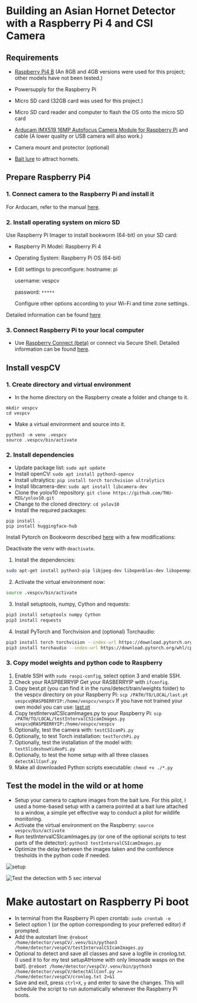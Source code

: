 # Building an Asian Hornet Detector with a Raspberry Pi 4 and CSI Camera

## Requirements
- [Raspberry Pi4 B](https://www.raspberrypi.com/products/raspberry-pi-4-model-b/?variant=raspberry-pi-4-model-b-8gb) (An 8GB and 4GB versions were used for this project; other models have not been tested.)
- Powersupply for the Raspberry Pi
- Micro SD card (32GB card was used for this project.)
- Micro SD card reader and computer to flash the OS onto the micro SD card

- [Arducam IMX519 16MP Autofocus Camera Module for Raspberry Pi](https://www.antratek.nl/arducam-imx519) and cable (A lower quality or USB camera will also work.)
- Camera mount and protector (optional)

- [Bait lure](https://www.rbka.org.uk/index.php/asian-hornet/traps-and-lures) to attract hornets.


## Prepare Raspberry Pi4

### 1. Connect camera to the Raspberry Pi and install it
For Arducam, refer to the manual [here](https://docs.arducam.com/Raspberry-Pi-Camera/Pivariety-Camera/Quick-Start-Guide/).


### 2. Install operating system on micro SD
Use Raspberry Pi Imager to install bookworm (64-bit) on your SD card:
- Raspberry Pi Model: Raspberry Pi 4
- Operating System: Raspberry Pi OS (64-bit)
- Edit settings to preconfigure:
    hostname: pi

    username: vespcv

    password: `*****`

    Configure other options according to your Wi-Fi and time zone settings.

Detailed information can be found [here](https://www.raspberrypi.com/documentation/computers/getting-started.html)


### 3. Connect Raspberry Pi to your local computer

- Use [Raspberry Connect (beta)](https://connect.raspberrypi.com/sign-in) or connect via Secure Shell. Detailed information can be found [here](https://www.raspberrypi.com/documentation/computers/remote-access.html).

## Install vespCV

### 1. Create directory and virtual environment
- In the home directory on the Raspberry create a folder and change to it.

```
mkdir vespcv
cd vespcv
```

- Make a virtual environment and source into it.

```
python3 -m venv .vespcv
source .vespcv/bin/activate
```

### 2. Install dependencies
- Update package list:
```sudo apt update```
- Install openCV:
```sudo apt install python3-opencv```
- Install ultralytics:
```pip install torch torchvision ultralytics```
- Install libcamera-dev:
```sudo apt install libcamera-dev```
- Clone the yolov10 repository: 
```git clone https://github.com/THU-MIG/yolov10.git```
- Change to the cloned directory:
```cd yolov10```
- Install the required packages:
```
pip install .
pip install huggingface-hub
```

Install Pytorch on Bookworm described [here](https://qengineering.eu/install-pytorch-on-raspberry-pi-4.html) with a few modifications:

Deactivate the venv with `deactivate`.
1. Install the dependencies:
```sh
sudo apt-get install python3-pip libjpeg-dev libopenblas-dev libopenmpi-dev libomp-dev
```
2. Activate the virtual environment now:
```sh
source .vespcv/bin/activate
```
3. Install setuptools, numpy, Cython and requests:
```sh
pip3 install setuptools numpy Cython
pip3 install requests
```
4. Install PyTorch and Torchvision and (optional) Torchaudio:
```sh
pip3 install torch torchvision --index-url https://download.pytorch.org/whl/cpu
pip3 install torchaudio --index-url https://download.pytorch.org/whl/cpu
```

### 3. Copy model weights and python code to Raspberry
1. Enable SSH with `sudo raspi-config`, select option 3 and enable SSH.
2. Check your RASPBERRYIP
Get your RASBERRYIP with `ifconfig`.
3. Copy best.pt (you can find it in the runs/detect/train/weights folder) to the vespcv directory on your Raspberry Pi:
```scp /PATH/TO/LOCAL/last.pt vespcv@RASPBERRYIP:/home/vespcv/vespcv```
If you have not trained your own model you can use: [last.pt](https://github.com/vespCV/hornet3000/blob/main/content_data3000_24-09-20/content/runs/detect/train/weights/last.pt)
4. Copy testIntervalCSIcamImages.py to your Raspberry Pi:
```scp /PATH/TO/LOCAL/testIntervalCSIcamImages.py vespcv@RASPBERRYIP:/home/vespcv/vespcv```
5.  Optionally, test the camera with:
`testCSIcamPi.py`
6.  Optionally, to test Torch installation:
`testTorchPi.py`
7. Optionally, test the installation of the model with:
`testSlideshowVideoPi.py`
8. Optionally, to test the home setup with all three classes
`detectAllConf.py`
9. Make all downloaded Python scripts executable:
```chmod +x ./*.py```

## Test the model in the wild or at home
- Setup your camera to capture images from the bait lure. For this pilot, I used a home-based setup with a camera pointed at a bait lure attached to a window, a simple yet effective way to conduct a pilot for wildlife monitoring.
- Activate the virtual environment on the Raspberry:
```source vespcv/bin/activate```
- Run testIntervalCSIcamImages.py (or one of the optional scripts to test parts of the detector):
```python3 testIntervalCSIcamImages.py```
- Optimize the delay between the images taken and the confidence tresholds in the python code if needed.

![setup](https://github.com/vespCV/hornet3000/blob/main/manuals/setupAtHome.jpg)

![Test the detection with 5 sec interval](https://github.com/vespCV/hornet3000/blob/main/manuals/VVU_2024-10-03s.gif)

# Make autostart on Raspberry Pi boot

- In terminal from the Raspberry Pi open crontab:
```sudo crontab -e```
- Select option 1 (or the option corresponding to your preferred editor) if prompted.
- Add the autostart line: 
```@reboot /home/detector/vespCV/.venv/bin/python3 /home/detector/vespCV/testIntervalCSIcamImages.py```
- Optional to detect and save all classes and save a logfile in cronlog.txt. (I used it to for my test setupAtHome with only limonade wasps on the bait).
```@reboot /home/detector/vespCV/.venv/bin/python3 /home/detector/vespCV/detectAllConf.py >> /home/detector/vespCV/cronlog.txt 2>&1```
- Save and exit, press `ctrl+X`, `y` and enter to save the changes. This will schedule the script to run automatically whenever the Raspberry Pi boots.



